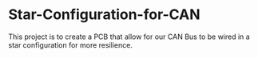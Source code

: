 # Star-Configuration-for-CAN
This project is to create a PCB that allow for our CAN Bus to be wired in a star configuration for more resilience.
